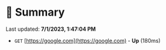 # 📖 Summary
Last updated: **7/1/2023, 1:47:04 PM**

- `GET` [https://google.com](https://google.com) - **Up** (180ms)
